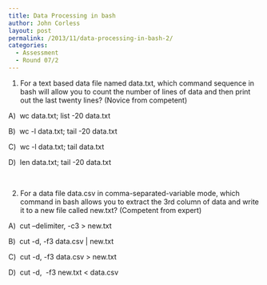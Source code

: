 ```yaml
---
title: Data Processing in bash
author: John Corless
layout: post
permalink: /2013/11/data-processing-in-bash-2/
categories:
  - Assessment
  - Round 07/2
---
```

1. For a text based data file named data.txt, which command sequence in bash will allow you to count the number of lines of data and then print out the last twenty lines? (Novice from competent)

A)  wc data.txt; list -20 data.txt

B)  wc -l data.txt; tail -20 data.txt

C)  wc -l data.txt; tail data.txt

D)  len data.txt; tail -20 data.txt

&nbsp;

2. For a data file data.csv in comma-separated-variable mode, which command in bash allows you to extract the 3rd column of data and write it to a new file called new.txt? (Competent from expert)

A)  cut &#8211;delimiter, -c3 > new.txt

B)  cut -d, -f3 data.csv | new.txt

C)  cut -d, -f3 data.csv > new.txt

D)  cut -d,  -f3 new.txt < data.csv

&nbsp;
